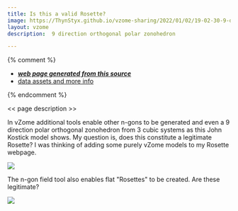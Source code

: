 ```yaml
---
title: Is this a valid Rosette?
image: https://ThynStyx.github.io/vzome-sharing/2022/01/02/19-02-30-9-directions-ortho-Polar-Zonohedron-halved/9-directions-ortho-Polar-Zonohedron-halved.png
layout: vzome
description:  9 direction orthogonal polar zonohedron

---
```


{% comment %}
 - [***web page generated from this source***][post]
 - [data assets and more info][github]

[post]: <https://ThynStyx.github.io/vzome-sharing/2022/01/02/9-directions-ortho-Polar-Zonohedron-halved-19-02-30.html>
[github]: <https://github.com/ThynStyx/vzome-sharing/tree/main/2022/01/02/19-02-30-9-directions-ortho-Polar-Zonohedron-halved/>
{% endcomment %}

<< page description >>

In vZome additional tools enable other n-gons to be generated and even a 9 direction polar orthogonal zonohedron from 3 cubic systems as this John Kostick model shows. 
My question is, does this constitute a legitimate Rosette? 
I was thinking of adding some purely vZome models to my Rosette webpage.

<vzome-viewer style="width: 100%; height: 65vh;"
       src="https://ThynStyx.github.io/vzome-sharing/2022/01/02/19-02-30-9-directions-ortho-Polar-Zonohedron-halved/9-directions-ortho-Polar-Zonohedron-halved.vZome" >
  <img src="https://ThynStyx.github.io/vzome-sharing/2022/01/02/19-02-30-9-directions-ortho-Polar-Zonohedron-halved/9-directions-ortho-Polar-Zonohedron-halved.png" />
</vzome-viewer>

The n-gon field tool also  enables flat "Rosettes" to be created. Are these legitimate?

<vzome-viewer style="width: 100%; height: 65vh;"
       src="https://ThynStyx.github.io/vzome-sharing/2022/01/02/19-38-40-9-Gon-Rosette/9-Gon-Rosette.vZome" >
  <img src="https://ThynStyx.github.io/vzome-sharing/2022/01/02/19-38-40-9-Gon-Rosette/9-Gon-Rosette.png" />
</vzome-viewer>
